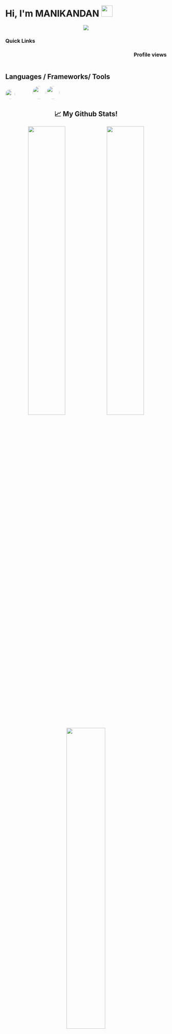 
<!---
greenfreezer/greenfreezer is a ✨ special ✨ repository because its `README.md` (this file) appears on your GitHub profile.
You can click the Preview link to take a look at your changes.
--->

<!-- Typing SVG by DenverCoder1 - https://github.com/DenverCoder1/readme-typing-svg -->

<h1>Hi, I'm MANIKANDAN <img src="https://i.pinimg.com/originals/a9/61/48/a96148e8d7de09c83133291d7c66e9be.gif" width="35px"></h1>

<!-- Typing SVG by DenverCoder1 - https://github.com/DenverCoder1/readme-typing-svg -->
<p align="center">
  <a href="https://github.com/DenverCoder1/readme-typing-svg"><img src="https://readme-typing-svg.herokuapp.com/?lines=I'm%20Embedded%20pupil%20;Always%20learning%20new%20things&font=Fira%20Code&center=true&width=440&height=45&color=adff2f&vCenter=true&size=22"></a>
</p>

<h3>Quick Links</h3>
<a href="https://github.com/greenfreezer"><img src="https://img.shields.io/github/followers/greenfreezer.svg?style=social&label=Follow&maxAge=2592000" alt="" align="left"></a>
<h3 align="right">Profile views</h3>
<img src="https://count.getloli.com/get/@greenfreezer?theme=rule34" alt="" srcset="" align="right">

<div align="left">
    <a href="https://t.me/"><img src="https://img.shields.io/badge/@green-30302f?style=flat-square&logo=telegram" alt="" srcset=""></a>









<h2 id=lang>Languages / Frameworks/ Tools</h2>
<p>
    <a href="https://www.arm.com/"><img src="https://img.shields.io/badge/-blue?style=for-the-badge&logo=armkeil&logoSize=auto" alt="" style="border-radius: 20px; height: 30px; width="48%"></a>
    <a href="https://www.python.org/"><img src="https://img.shields.io/badge/Python-white?style=for-the-badge&logo=python&logoColor=azure-yellow" alt=""></a>
   <a href="https://www.python.org/"><img src="https://img.shields.io/badge/-42ecec?style=for-the-badge&logo=armkeil&logoSize=auto" alt=""></a>
  <a href="https://www.python.org/"><img src="https://img.shields.io/badge/Raspberry%20Pi%20-a22846?style=for-the-badge&logo=raspberrypi&logoColor=black" alt=""></a>
  <a href="https://www.python.org/"><img src="https://img.shields.io/badge/Raspberry%20pi%20-white?style=for-the-badge&logo=raspberrypi&logoColor=ff0000" alt=""></a>
  <a href="https://www.python.org/"><img src="https://img.shields.io/badge/MicroPython%20-white?style=for-the-badge&logo=micropython&logoColor=black" alt=""></a>
  <a href="https://www.python.org/"><img src="https://img.shields.io/badge/MicroPython%20-black?style=for-the-badge&logo=micropython" alt=""></a>
   <a href="https://www.python.org/"><img src="https://img.shields.io/badge/Arduino%20-00878F?style=for-the-badge&logo=arduino" alt=""></a>
   <a href="https://www.python.org/"><img src="https://img.shields.io/badge/STM32-blue?style=for-the-badge&logo=stmicroelectronics&logoSize=auto" alt=""></a>
  <a href="https://www.python.org/"><img src="https://img.shields.io/badge/STM32-blue?style=for-the-badge&logo=stmicroelectronics&logoSize=auto" alt=""></a>
  <a href="https://www.python.org/"><img src="https://img.shields.io/badge/STM32-blue?style=for-the-badge&logo=stmicroelectronics&logoSize=auto" alt=""></a>
  <a href="https://www.python.org/"><img src="https://img.shields.io/badge/MicroPython-2B2728?style=for-the-badge&logo=micropython" alt=""></a>
  <a href="https://www.python.org/"><img src="https://img.shields.io/badge/STM32-blue?style=for-the-badge&logo=stmicroelectronics&logoSize=auto" alt=""></a>
  <a href="https://www.python.org/"><img src="https://img.shields.io/badge/STM32-03234B?style=for-the-badge&logo=stmicroelectronics" alt=""></a>
    <a href="https://www.arm.com/"><img src="https://upload.wikimedia.org/wikipedia/commons/1/18/C_Programming_Language.svg" alt="" style="border-radius: 20px; height: 40px; width="60%"></a>
    <a href="https://www.arm.com/"><img src="https://img.shields.io/badge/c-%2300599C.svg?style=for-the-badge&logo=c&logoColor=white" alt="" style="border-radius: 20px; height: 40px; width="60%"></a>

  
  <!--
    <a href="https://developer.mozilla.org/en-US/docs/Web/HTML"><img src="https://img.shields.io/badge/HTML5-E34F26?style=for-the-badge&logo=html5&logoColor=white" alt="" srcset=""></a>
    <a href="https://developer.mozilla.org/en-US/docs/Learn/CSS/First_steps/What_is_CSS"><img src="https://img.shields.io/badge/CSS3-264de4?style=for-the-badge&logo=css3&logoColor=white" alt="" srcset=""></a>
    <a href="https://www.mongodb.com/"><img src="https://img.shields.io/badge/MongoDB-4EA94B?style=for-the-badge&logo=mongodb&logoColor=white" alt="" srcset=""></a>
  -->
</p>









<!-- <img src="https://img.shields.io/badge/Ko--fi-F16061?style=for-the-badge&logo=ko-fi&logoColor=white" alt="" style="border-radius: 5px; height: 30px;"> -->



<h2 align="center">📈 My Github Stats! </h2>

<div align="center">
    <img src="https://github-readme-streak-stats.herokuapp.com?user=greenfreezer&theme=highcontrast&fire=DD5523&ring=E1397B&sideLabels=65FDF6&currStreakLabel=F9D659&&background=141320" width="48%" />
    <img src="https://bad-apple-github-readme.vercel.app/api?show_bg=1&username=greenfreezer&show_icons=true&theme=radical" width="48%" />
</div>  
<div align="center">
    <img src="https://github-readme-stats.vercel.app/api/top-langs/?username=greenfreezer&hide=dockerfile&theme=radical" alt="" srcset="" align="center" width="49%">
</div>  
<img align="center" src="https://activity-graph.herokuapp.com/graph?username=greenfreezer&theme=react-dark&hide_border=true&area=true"/>
<br/>





#  📊 Stats
![](https://metrics.lecoq.io/greenfreezer?template=classic&base.header=0&base.metadata=0&isocalendar=1&languages=1&people=1&isocalendar.duration=half-year&languages.limit=8&languages.sections=most-used&languages.colors=github&languages.threshold=0%25&languages.indepth=false&languages.recent.load=300&languages.recent.days=14&people.limit=24&people.size=28&people.types=followers%2C%20following&people.identicons=false&people.shuffle=false&config.timezone=Asia%2FCalcutta)
---


---



![](https://visitor-badge.glitch.me/badge?page_id=greenfreezer)

[![Profile Views](https://hits.seeyoufarm.com/api/count/incr/badge.svg?url=https://github.com/greenfreezer/&title=Profile%20Views&edge_flat=true)](https://github.com/greenfreezer)
